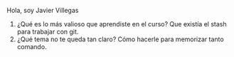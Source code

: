 Hola, soy Javier Villegas
1. ¿Qué es lo más valioso que aprendiste en el curso?
Que existía el stash para trabajar con git.
2. ¿Qué tema no te queda tan claro?
Cómo hacerle para memorizar tanto comando.

